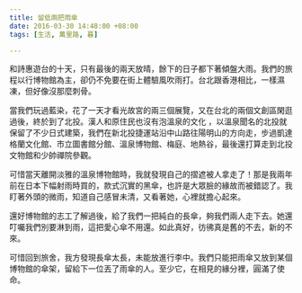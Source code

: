 ```yaml
---
title: 留低兩把雨傘
date: 2016-03-30 14:48:00 +08:00
tags: [生活, 萬里路, 暮]

---
```


  
  
  
和詩惠遊台的十天，只有最後的兩天放晴，餘下的日子都下著傾盤大雨。我們的旅程以行博物館為主，卻仍不免要在街上體驗風吹雨打。台北跟香港相比，一樣濕凍，但好像沒那麼刺骨。  
  
當我們玩過藍染，花了一天才看光故宮的兩三個展覽，又在台北的兩個文創區閑逛過後，終於到了北投。漢人和原住民也沒有泡溫泉的文化 ，以溫泉聞名的北投就保留了不少日式建築，我們在新北投捷運站沿中山路往陽明山的方向走，步過凱達格蘭文化館、市立圖書館分館、溫泉博物館、梅庭、地熱谷，最後還打算走到北投文物館和少帥禪院參觀。  
  
可惜當天離開淡雅的溫泉博物館時，我就發現自己的摺遮被人拿走了！那是我兩年前在日本下幅射雨時買的，款式沉實的黑傘，也許是大眾臉的緣故而被錯認了。我盯著外頭的微雨，知道自己感冒未清，又看著她，心裡就擔心起來。  
  
還好博物館的志工了解過後，給了我們一把純白的長傘，夠我們兩人走下去。她還叮囑我們別要淋到雨，這把愛心傘不用還。如此真好，彷彿真是舊的不去，新的不來。  
  
可惜回到旅舍，我方發現長傘太長，未能放進行李中。我們只能把雨傘又放到某個博物館的傘架，留給下一位丟了雨傘的人。至少它，在相見的緣分裡，圓滿了使命。  
  
  
